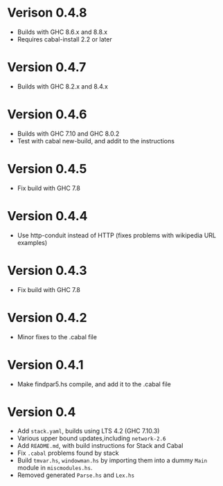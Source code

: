 # Verison 0.4.8

* Builds with GHC 8.6.x and 8.8.x
* Requires cabal-install 2.2 or later

# Version 0.4.7

* Builds with GHC 8.2.x and 8.4.x

# Version 0.4.6

* Builds with GHC 7.10 and GHC 8.0.2
* Test with cabal new-build, and addit to the instructions

# Version 0.4.5

* Fix build with GHC 7.8

# Version 0.4.4

* Use http-conduit instead of HTTP (fixes problems with wikipedia URL examples)

# Version 0.4.3

* Fix build with GHC 7.8

# Version 0.4.2

* Minor fixes to the .cabal file

# Version 0.4.1

* Make findpar5.hs compile, and add it to the .cabal file

# Version 0.4

* Add `stack.yaml`, builds using LTS 4.2 (GHC 7.10.3)
* Various upper bound updates,including `network-2.6`
* Add `README.md`, with build instructions for Stack and Cabal
* Fix `.cabal` problems found by stack
* Build `tmvar.hs`, `windowman.hs` by importing them into a dummy `Main`
  module in `miscmodules.hs`.
* Removed generated `Parse.hs` and `Lex.hs`
